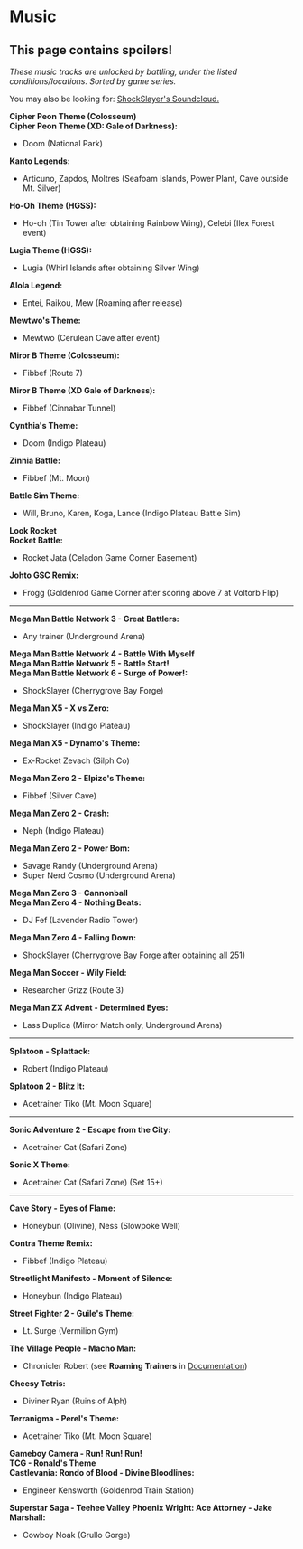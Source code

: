 # Music

## This page contains spoilers!

*These music tracks are unlocked by battling, under the listed conditions/locations. Sorted by game series.*

You may also be looking for: [ShockSlayer's Soundcloud.](https://soundcloud.com/user-927422935-571023782)

**Cipher Peon Theme (Colosseum)**  
**Cipher Peon Theme (XD: Gale of Darkness):**
- Doom (National Park)

**Kanto Legends:**
- Articuno, Zapdos, Moltres (Seafoam Islands, Power Plant, Cave outside Mt. Silver)

**Ho-Oh Theme (HGSS):**
- Ho-oh (Tin Tower after obtaining Rainbow Wing), Celebi (Ilex Forest event)

**Lugia Theme (HGSS):**
- Lugia (Whirl Islands after obtaining Silver Wing)

**Alola Legend:**
- Entei, Raikou, Mew (Roaming after release)

**Mewtwo's Theme:**
- Mewtwo (Cerulean Cave after event)

**Miror B Theme (Colosseum):**
- Fibbef (Route 7)

**Miror B Theme (XD Gale of Darkness):**
- Fibbef (Cinnabar Tunnel)

**Cynthia's Theme:**
- Doom (Indigo Plateau)

**Zinnia Battle:**
- Fibbef (Mt. Moon)

**Battle Sim Theme:**
- Will, Bruno, Karen, Koga, Lance (Indigo Plateau Battle Sim)

**Look Rocket**  
**Rocket Battle:**
- Rocket Jata (Celadon Game Corner Basement)

**Johto GSC Remix:**
- Frogg (Goldenrod Game Corner after scoring above 7 at Voltorb Flip)

----

**Mega Man Battle Network 3 - Great Battlers:**
- Any trainer (Underground Arena)

**Mega Man Battle Network 4 - Battle With Myself**  
**Mega Man Battle Network 5 - Battle Start!**  
**Mega Man Battle Network 6 - Surge of Power!:**
- ShockSlayer (Cherrygrove Bay Forge)

**Mega Man X5 - X vs Zero:**
- ShockSlayer (Indigo Plateau)

**Mega Man X5 - Dynamo's Theme:**
- Ex-Rocket Zevach (Silph Co)

**Mega Man Zero 2 - Elpizo's Theme:**
- Fibbef (Silver Cave)

**Mega Man Zero 2 - Crash:**
- Neph (Indigo Plateau)

**Mega Man Zero 2 - Power Bom:**
- Savage Randy (Underground Arena)
- Super Nerd Cosmo (Underground Arena)

**Mega Man Zero 3 - Cannonball**  
**Mega Man Zero 4 - Nothing Beats:**
- DJ Fef (Lavender Radio Tower)

**Mega Man Zero 4 - Falling Down:**
- ShockSlayer (Cherrygrove Bay Forge after obtaining all 251)

**Mega Man Soccer - Wily Field:**
- Researcher Grizz (Route 3)

**Mega Man ZX Advent - Determined Eyes:**
- Lass Duplica (Mirror Match only, Underground Arena)

----

**Splatoon - Splattack:**
- Robert (Indigo Plateau)

**Splatoon 2 - Blitz It:**
- Acetrainer Tiko (Mt. Moon Square)

----

**Sonic Adventure 2 - Escape from the City:**
- Acetrainer Cat (Safari Zone)

**Sonic X Theme:**
- Acetrainer Cat (Safari Zone) (Set 15+)

----

**Cave Story - Eyes of Flame:**
- Honeybun (Olivine), Ness (Slowpoke Well)

**Contra Theme Remix:**
- Fibbef (Indigo Plateau)

**Streetlight Manifesto - Moment of Silence:**
- Honeybun (Indigo Plateau)

**Street Fighter 2 - Guile's Theme:**
- Lt. Surge (Vermilion Gym)

**The Village People - Macho Man:**
- Chronicler Robert (see **Roaming Trainers** in [Documentation](Documentation.md#Roaming_Trainers))

**Cheesy Tetris:**
- Diviner Ryan (Ruins of Alph)

**Terranigma - Perel's Theme:**
- Acetrainer Tiko (Mt. Moon Square)

**Gameboy Camera - Run! Run! Run!**  
**TCG - Ronald's Theme**  
**Castlevania: Rondo of Blood - Divine Bloodlines:**
- Engineer Kensworth (Goldenrod Train Station)

**Superstar Saga - Teehee Valley**
**Phoenix Wright: Ace Attorney - Jake Marshall:**
- Cowboy Noak (Grullo Gorge)
